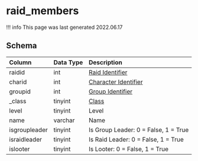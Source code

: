# raid_members

!!! info
	This page was last generated 2022.06.17

## Schema

| Column | Data Type | Description |
| :--- | :--- | :--- |
| raidid | int | [Raid Identifier](raid_details.md) |
| charid | int | [Character Identifier](../../schema/characters/character_data.md) |
| groupid | int | [Group Identifier](../../schema/groups/group_id.md) |
| _class | tinyint | [Class](../../../../server/player/class-list) |
| level | tinyint | Level |
| name | varchar | Name |
| isgroupleader | tinyint | Is Group Leader: 0 = False, 1 = True |
| israidleader | tinyint | Is Raid Leader: 0 = False, 1 = True |
| islooter | tinyint | Is Looter: 0 = False, 1 = True |


